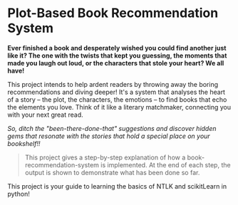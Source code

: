 # Plot-Based Book Recommendation System

**Ever finished a book and desperately wished you could find another just like it? The one with the twists that kept you guessing, the moments that made you laugh out loud, or the characters that stole your heart? We all have!**

This project intends to help ardent readers by throwing away the boring recommendations and diving deeper! It's a system that analyses the heart of a story – the plot, the characters, the emotions – to find books that echo the elements you love. Think of it like a literary matchmaker, connecting you with your next great read. 

_So, ditch the "been-there-done-that" suggestions and discover hidden gems that resonate with the stories that hold a special place on your bookshelf!!_


> This project gives a step-by-step explanation of how a book-recommendation-system is implemented. At the end of each step, the output is shown to demonstrate what has been done so far. 

This project is your guide to learning the basics of NTLK and scikitLearn in python!
